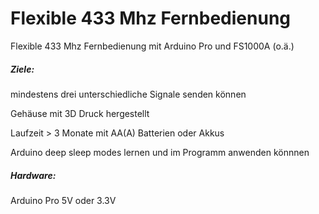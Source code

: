# Flexible 433 Mhz Fernbedienung
 Flexible 433 Mhz Fernbedienung mit Arduino Pro und FS1000A (o.ä.)

##### Ziele: 

mindestens drei unterschiedliche Signale senden können

Gehäuse mit 3D Druck hergestellt

Laufzeit > 3 Monate mit AA(A) Batterien oder Akkus

Arduino deep sleep modes lernen und im Programm anwenden könnnen





##### Hardware:

Arduino Pro 5V oder 3.3V
